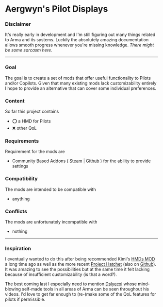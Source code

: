 # Aergwyn's Pilot Displays
### Disclaimer
It's really early in development and I'm still figuring out many things related to Arma and its systems. Luckily the absolutely amazing documentation allows smooth progress whenever you're missing knowledge. *There might be some sarcasm here.*
- - -
### Goal
The goal is to create a set of mods that offer useful functionality to Pilots and/or Copilots. Given that many existing mods lack customizability entirely I hope to provide an alternative that can cover some individual preferences.
### Content
So far this project contains
- ⭕ a HMD for Pilots
- ❌ other QoL
### Requirements
Requirement for the mods are
- Community Based Addons ( [Steam](https://steamcommunity.com/workshop/filedetails/?id=450814997) | [Github](https://github.com/CBATeam/CBA_A3) ) for the ability to provide settings
### Compatibility
The mods are intended to be compatible with
- anything
### Conflicts
The mods are unfortunately incompatible with
- nothing
- - -
### Inspiration
I eventually wanted to do this after being recommended Kimi's [HMDs MOD](https://steamcommunity.com/workshop/filedetails/?id=312724602) a long time ago as well as the more recent [Project Hatchet](https://steamcommunity.com/sharedfiles/filedetails/?id=1745501605) (also on [Github](https://github.com/Project-Hatchet/public_h-60)). It was amazing to see the possibilities but at the same time it felt lacking because of insufficient customizability (is that a word?).

The best coming last I especially need to mention [Dslyecxi](https://www.youtube.com/c/Dslyecxi) whose mind-blowing self-made tools in all areas of Arma can be seen throughout his videos. I'd love to get far enough to (re-)make some of the QoL features for pilots if permissible.
